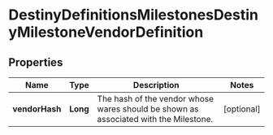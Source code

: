 
# DestinyDefinitionsMilestonesDestinyMilestoneVendorDefinition

## Properties
Name | Type | Description | Notes
------------ | ------------- | ------------- | -------------
**vendorHash** | **Long** | The hash of the vendor whose wares should be shown as associated with the Milestone. |  [optional]




